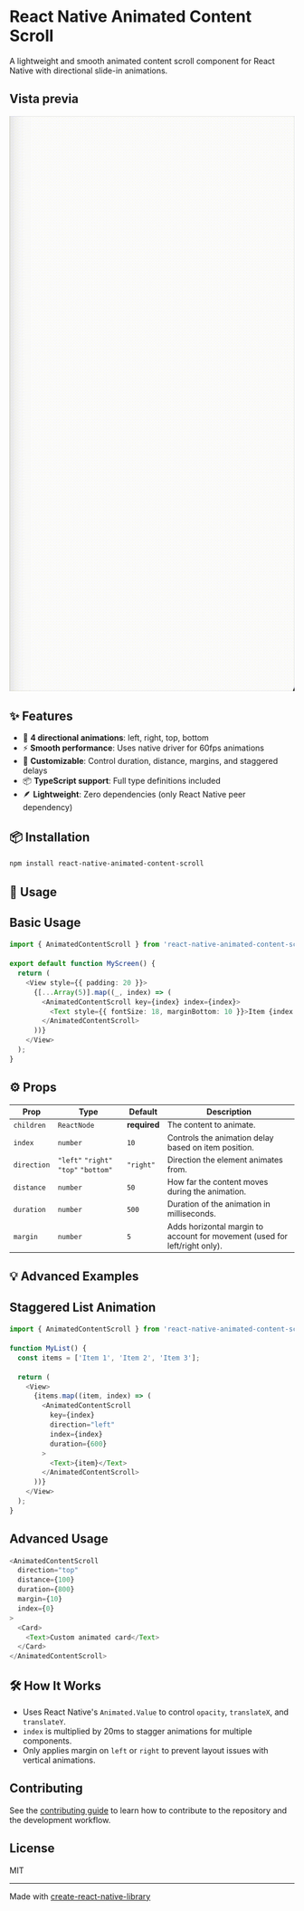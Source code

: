 # React Native Animated Content Scroll

A lightweight and smooth animated content scroll component for React Native with directional slide-in animations.

## Vista previa

![Demostración](./assets/demostration/Slide-in-right.m.gif)

## ✨ Features

- 🎯 **4 directional animations**: left, right, top, bottom
- ⚡ **Smooth performance**: Uses native driver for 60fps animations
- 🎨 **Customizable**: Control duration, distance, margins, and staggered delays
- 📦 **TypeScript support**: Full type definitions included
- 🪶 **Lightweight**: Zero dependencies (only React Native peer dependency)

## 📦 Installation

```bash
npm install react-native-animated-content-scroll
```

## 🚀 Usage

## Basic Usage
```ts 
import { AnimatedContentScroll } from 'react-native-animated-content-scroll';

export default function MyScreen() {
  return (
    <View style={{ padding: 20 }}>
      {[...Array(5)].map((_, index) => (
        <AnimatedContentScroll key={index} index={index}>
          <Text style={{ fontSize: 18, marginBottom: 10 }}>Item {index + 1}</Text>
        </AnimatedContentScroll>
      ))}
    </View>
  );
}
```

## ⚙️ Props

| Prop        | Type                                  | Default      | Description                                                                |
| ----------- | ------------------------------------- | ------------ | -------------------------------------------------------------------------- |
| `children`  | `ReactNode`                           | **required** | The content to animate.                                                    |
| `index`     | `number`                              | `10`         | Controls the animation delay based on item position.                       |
| `direction` | `"left"` `"right"` `"top"` `"bottom"` | `"right"`    | Direction the element animates from.                                       |
| `distance`  | `number`                              | `50`         | How far the content moves during the animation.                            |
| `duration`  | `number`                              | `500`        | Duration of the animation in milliseconds.                                 |
| `margin`    | `number`                              | `5`          | Adds horizontal margin to account for movement (used for left/right only). |

## 💡 Advanced Examples

## Staggered List Animation

```ts 
import { AnimatedContentScroll } from 'react-native-animated-content-scroll';

function MyList() {
  const items = ['Item 1', 'Item 2', 'Item 3'];
  
  return (
    <View>
      {items.map((item, index) => (
        <AnimatedContentScroll 
          key={index}
          direction="left" 
          index={index}
          duration={600}
        >
          <Text>{item}</Text>
        </AnimatedContentScroll>
      ))}
    </View>
  );
}
```

## Advanced Usage

```ts 
<AnimatedContentScroll 
  direction="top" 
  distance={100}
  duration={800}
  margin={10}
  index={0}
>
  <Card>
    <Text>Custom animated card</Text>
  </Card>
</AnimatedContentScroll>
```
## 🛠️ How It Works

- Uses React Native's `Animated.Value` to control `opacity`, `translateX`, and `translateY`.
- `index` is multiplied by 20ms to stagger animations for multiple components.
- Only applies margin on `left` or `right` to prevent layout issues with vertical animations.


## Contributing

See the [contributing guide](CONTRIBUTING.md) to learn how to contribute to the repository and the development workflow.

## License

MIT

---

Made with [create-react-native-library](https://github.com/callstack/react-native-builder-bob)
